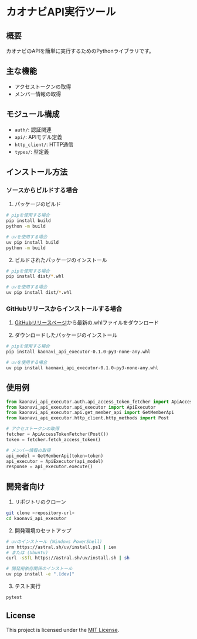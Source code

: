 # カオナビAPI実行ツール

## 概要
カオナビのAPIを簡単に実行するためのPythonライブラリです。

## 主な機能
- アクセストークンの取得
- メンバー情報の取得

## モジュール構成
- `auth/`: 認証関連
- `api/`: APIモデル定義
- `http_client/`: HTTP通信
- `types/`: 型定義

## インストール方法

### ソースからビルドする場合

1. パッケージのビルド
```bash
# pipを使用する場合
pip install build
python -m build

# uvを使用する場合
uv pip install build
python -m build
```

2. ビルドされたパッケージのインストール
```bash
# pipを使用する場合
pip install dist/*.whl

# uvを使用する場合
uv pip install dist/*.whl
```

### GitHubリリースからインストールする場合

1. [GitHubリリースページ](https://github.com/[username]/kaonavi-api-executor/releases)から最新の.whlファイルをダウンロード

2. ダウンロードしたパッケージのインストール
```bash
# pipを使用する場合
pip install kaonavi_api_executor-0.1.0-py3-none-any.whl

# uvを使用する場合
uv pip install kaonavi_api_executor-0.1.0-py3-none-any.whl
```

## 使用例

```python
from kaonavi_api_executor.auth.api_access_token_fetcher import ApiAccessTokenFetcher
from kaonavi_api_executor.api_executor import ApiExecutor
from kaonavi_api_executor.api.get_member_api import GetMemberApi
from kaonavi_api_executor.http_client.http_methods import Post

# アクセストークンの取得
fetcher = ApiAccessTokenFetcher(Post())
token = fetcher.fetch_access_token()

# メンバー情報の取得
api_model = GetMemberApi(token=token)
api_executor = ApiExecutor(api_model)
response = api_executor.execute()
```

## 開発者向け

1. リポジトリのクローン
```bash
git clone <repository-url>
cd kaonavi_api_executor
```

2. 開発環境のセットアップ
```bash
# uvのインストール (Windows PowerShell)
irm https://astral.sh/uv/install.ps1 | iex
# または (Ubuntu)
curl -sSfL https://astral.sh/uv/install.sh | sh

# 開発用依存関係のインストール
uv pip install -e ".[dev]"
```

3. テスト実行
```bash
pytest
```

## License

This project is licensed under the [MIT License](./LICENSE).
